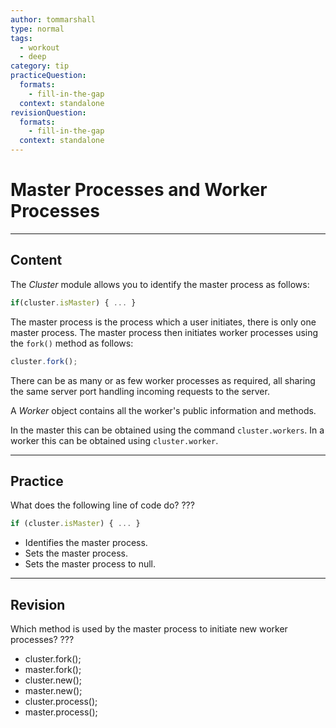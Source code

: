 ```yaml
---
author: tommarshall
type: normal
tags:
  - workout
  - deep
category: tip
practiceQuestion:
  formats:
    - fill-in-the-gap
  context: standalone
revisionQuestion:
  formats:
    - fill-in-the-gap
  context: standalone
---
```


# Master Processes and Worker Processes


---

## Content

The *Cluster* module allows you to identify the master process as follows:

```javascript
if(cluster.isMaster) { ... }
```

The master process is the process which a user initiates, there is only one master process. The master  process then initiates worker processes using the `fork()` method as follows:

```javascript
cluster.fork();
```

There can be as many or as few worker processes as required, all sharing the same server port handling incoming requests to the server.

A *Worker* object contains all the worker's public information and methods.

In the master this can be obtained using the command `cluster.workers`. In a worker this can be obtained using `cluster.worker`.


---

## Practice

What does the following line of code do? ???

```javascript
if (cluster.isMaster) { ... }
```

- Identifies the master process.
- Sets the master process.
- Sets the master process to null.


---

## Revision

Which method is used by the master process to initiate new worker processes? ???

- cluster.fork();
- master.fork();
- cluster.new();
- master.new();
- cluster.process();
- master.process();
